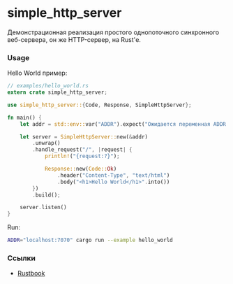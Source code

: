 # simple_http_server

Демонстрационная реализация простого однопоточного синхронного веб-сервера, 
он же HTTP-сервер, на Rust'е.

### Usage

Hello World пример:
```rust
// examples/hello_world.rs
extern crate simple_http_server;

use simple_http_server::{Code, Response, SimpleHttpServer};

fn main() {
    let addr = std::env::var("ADDR").expect("Ожидается переменная ADDR!");

    let server = SimpleHttpServer::new(&addr)
        .unwrap()
        .handle_request("/", |request| {
            println!("{request:?}");

            Response::new(Code::Ok)
                .header("Content-Type", "text/html")
                .body("<h1>Hello World</h1>".into())
        })
        .build();

    server.listen()
}
```

Run:
```bash
ADDR="localhost:7070" cargo run --example hello_world
```

### Ссылки

* [Rustbook](https://doc.rust-lang.org/book/ch20-00-final-project-a-web-server.html)

<!-- ### Структура проекта  -->

<!-- ``` -->
<!-- . -->
<!-- ├── addr.rs -->
<!-- ├── builder.rs -->
<!-- ├── lib.rs -->
<!-- ├── protocol_impl -->
<!-- │   ├── http_connection.rs -->
<!-- │   ├── http_parser.rs -->
<!-- │   └── mod.rs -->
<!-- └── types -->
<!--     ├── body.rs -->
<!--     ├── headers.rs -->
<!--     ├── mod.rs -->
<!--     ├── request.rs -->
<!--     └── response -->
<!--         ├── builder.rs -->
<!--         └── mod.rs -->
<!-- ``` -->
<!-- * `lib.rs` - содержит в себе высокоуровненную логику обработки запросов, а  -->
<!-- также по совместительству и интерфейс для пользователя.  -->
<!-- * `types` - здесь содержится типовое описание HTTP-протокола, а именно структуру -->
<!-- запроса и ответа.  -->
<!-- * `protocol_impl` - а это часть является "ядром" веб-сервера, где происходит весь -->
<!-- процесс взаимодействие с сетью.  -->

